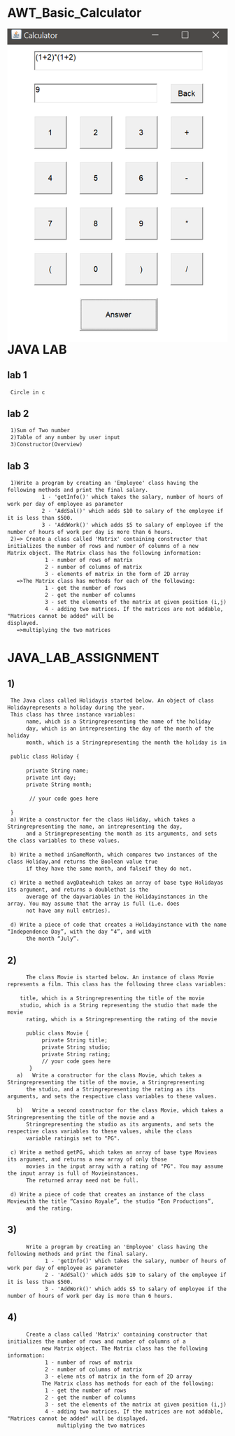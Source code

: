 # AWT_Basic_Calculator
  <img src="calculator.png"
     alt="calculator.png"
     style="float: left; margin-right: 10px;" />
# JAVA LAB
 ## lab 1
     Circle in c
 ## lab 2
     1)Sum of Two number
     2)Table of any number by user input
     3)Constructor(Overview)
 ## lab 3
     1)Write a program by creating an 'Employee' class having the following methods and print the final salary.
               1 - 'getInfo()' which takes the salary, number of hours of work per day of employee as parameter
               2 - 'AddSal()' which adds $10 to salary of the employee if it is less than $500.
               3 - 'AddWork()' which adds $5 to salary of employee if the number of hours of work per day is more than 6 hours.
     2)=> Create a class called 'Matrix' containing constructor that initializes the number of rows and number of columns of a new                 Matrix object. The Matrix class has the following information:
                1 - number of rows of matrix
                2 - number of columns of matrix
                3 - elements of matrix in the form of 2D array
       =>The Matrix class has methods for each of the following:
                1 - get the number of rows
                2 - get the number of columns
                3 - set the elements of the matrix at given position (i,j)
                4 - adding two matrices. If the matrices are not addable, "Matrices cannot be added" will be                                                 displayed.
       =>multiplying the two matrices

# JAVA_LAB_ASSIGNMENT 
  ## 1)
     The Java class called Holidayis started below. An object of class Holidayrepresents a holiday during the year. 
     This class has three instance variables:
          name, which is a Stringrepresenting the name of the holiday
          day, which is an intrepresenting the day of the month of the holiday
          month, which is a Stringrepresenting the month the holiday is in

     public class Holiday {

          private String name;
          private int day;
          private String month;

           // your code goes here

     }
     a)	Write a constructor for the class Holiday, which takes a Stringrepresenting the name, an intrepresenting the day,
          and a Stringrepresenting the month as its arguments, and sets the class variables to these values.

     b)	Write a method inSameMonth, which compares two instances of the class Holiday,and returns the Boolean value true
          if they have the same month, and falseif they do not.

     c)	Write a method avgDatewhich takes an array of base type Holidayas its argument, and returns a doublethat is the
          average of the dayvariables in the Holidayinstances in the array. You may assume that the array is full (i.e. does 
          not have any null entries).

     d)	Write a piece of code that creates a Holidayinstance with the name “Independence Day”, with the day “4”, and with
          the month “July”.
   ## 2)
          The class Movie is started below. An instance of class Movie represents a film. This class has the following three class variables:

     	title, which is a Stringrepresenting the title of the movie
     	studio, which is a String representing the studio that made the movie
          rating, which is a Stringrepresenting the rating of the movie

          public class Movie {
               private String title;
               private String studio;
               private String rating;
               // your code goes here   
           }
       a)	Write a constructor for the class Movie, which takes a Stringrepresenting the title of the movie, a Stringrepresenting
          the studio, and a Stringrepresenting the rating as its arguments, and sets the respective class variables to these values.

       b)	Write a second constructor for the class Movie, which takes a Stringrepresenting the title of the movie and a
          Stringrepresenting the studio as its arguments, and sets the respective class variables to these values, while the class 
          variable ratingis set to "PG".

     c)	Write a method getPG, which takes an array of base type Movieas its argument, and returns a new array of only those
          movies in the input array with a rating of "PG". You may assume the input array is full of Movieinstances. 
          The returned array need not be full.

     d)	Write a piece of code that creates an instance of the class Moviewith the title “Casino Royale”, the studio “Eon Productions”,    
          and the rating.
   ## 3)
          Write a program by creating an 'Employee' class having the following methods and print the final salary.
                1 - 'getInfo()' which takes the salary, number of hours of work per day of employee as parameter
                2 - 'AddSal()' which adds $10 to salary of the employee if it is less than $500.
                3 - 'AddWork()' which adds $5 to salary of employee if the number of hours of work per day is more than 6 hours.
   ## 4)
          Create a class called 'Matrix' containing constructor that initializes the number of rows and number of columns of a
               new Matrix object. The Matrix class has the following information:
                1 - number of rows of matrix
                2 - number of columns of matrix
                3 - eleme nts of matrix in the form of 2D array
               The Matrix class has methods for each of the following:
                1 - get the number of rows
                2 - get the number of columns
                3 - set the elements of the matrix at given position (i,j)
                4 - adding two matrices. If the matrices are not addable, "Matrices cannot be added" will be displayed.
                    multiplying the two matrices

